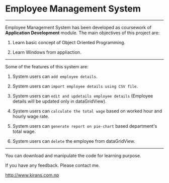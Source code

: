 # Employee Management System

---

Employee Management System has been developed as coursework of **Application Development** module.
The main objectives of this project are:

1. Learn basic concept of Object Oriented Programming.

2. Learn Windows from appliaction.

---

Some of the features of this system are:

1. System users can `add employee details`.

2. System users can `import employee details using CSV file`.

3. System users can `edit and updetails employee details` (Employee details will be updated only in dataGridView).

4. System users can `calculate the total wage` based on worked hour and hourly wage rate.

5. System users can `generate report on pie-chart` based department's total wage.

6. System users can `delete` the employee from dataGridView.

---

You can download and manipulate the code for learning purpose.

If you have any feedback. Please contact me.

<http://www.kirans.com.np>